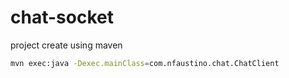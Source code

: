 # chat-socket

project create using maven

``` bash
mvn exec:java -Dexec.mainClass=com.nfaustino.chat.ChatClient
```
